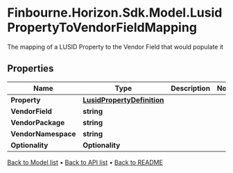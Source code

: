# Finbourne.Horizon.Sdk.Model.LusidPropertyToVendorFieldMapping
The mapping of a LUSID Property to the Vendor Field that would populate it

## Properties

Name | Type | Description | Notes
------------ | ------------- | ------------- | -------------
**Property** | [**LusidPropertyDefinition**](LusidPropertyDefinition.md) |  | 
**VendorField** | **string** |  | 
**VendorPackage** | **string** |  | 
**VendorNamespace** | **string** |  | 
**Optionality** | **Optionality** |  | 

[Back to Model list](../README.md#documentation-for-models) &#8226; [Back to API list](../README.md#documentation-for-api-endpoints) &#8226; [Back to README](../README.md)

